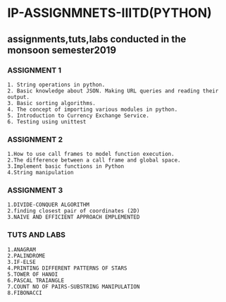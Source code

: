 # IP-ASSIGNMNETS-IIITD(PYTHON)
## assignments,tuts,labs conducted in the monsoon semester2019
### ASSIGNMENT 1 
	1. String operations in python. 
	2. Basic knowledge about JSON. Making URL queries and reading their output. 
	3. Basic sorting algorithms. 
	4. The concept of importing various modules in python. 
	5. Introduction to Currency Exchange Service. 
	6. Testing using unittest 
### ASSIGNMENT 2
	1.How to use call frames to model function execution. 
	2.The difference between a call frame and global space. 
	3.Implement basic functions in Python 
	4.String manipulation
### ASSIGNMENT 3
	1.DIVIDE-CONQUER ALGORITHM
	2.finding closest pair of coordinates (2D)
	3.NAIVE AND EFFICIENT APPROACH EMPLEMENTED
### TUTS AND LABS
	1.ANAGRAM
	2.PALINDROME
	3.IF-ELSE 
	4.PRINTING DIFFERENT PATTERNS OF STARS
	5.TOWER OF HANOI
	6.PASCAL TRAIANGLE
	7.COUNT NO OF PAIRS-SUBSTRING MANIPULATION
	8.FIBONACCI

  
